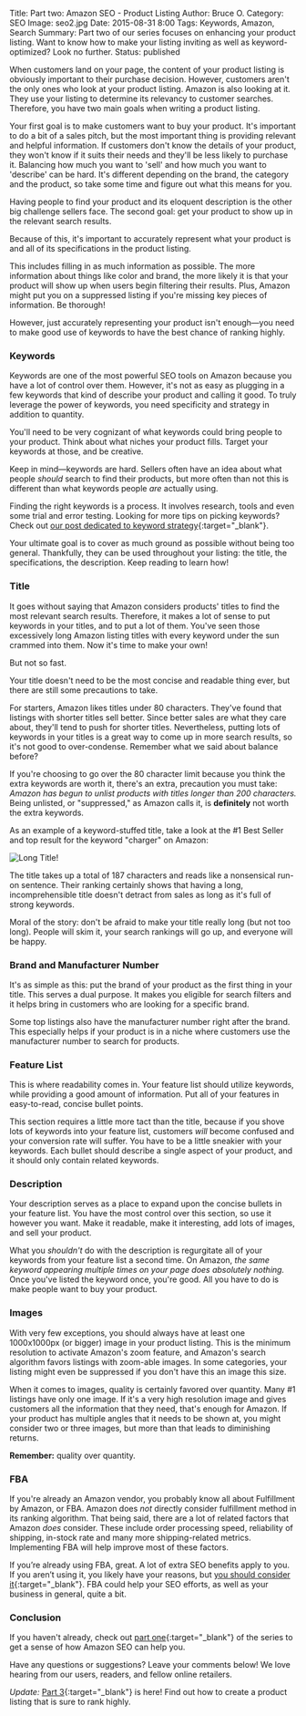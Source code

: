Title: Part two: Amazon SEO - Product Listing
Author: Bruce O.
Category: SEO
Image: seo2.jpg
Date: 2015-08-31 8:00
Tags: Keywords, Amazon, Search
Summary: Part two of our series focuses on enhancing your product listing. Want to know how to make your listing inviting as well as keyword-optimized? Look no further.
Status: published

When customers land on your page, the content of your product listing is obviously important to their purchase decision. However, customers aren't the only ones who look at your product listing. Amazon is also looking at it. They use your listing to determine its relevancy to customer searches. Therefore, you have two main goals when writing a product listing. 

Your first goal is to make customers want to buy your product. It's important to do a bit of a sales pitch, but the most important thing is providing relevant and helpful information. If customers don't know the details of your product, they won't know if it suits their needs and they'll be less likely to purchase it. Balancing how much you want to 'sell' and how much you want to 'describe' can be hard. It's different depending on the brand, the category and the product, so take some time and figure out what this means for you. 

Having people to find your product and its eloquent description is the other big challenge sellers face. The second goal: get your product to show up in the relevant search results. 

Because of this, it's important to accurately represent what your product is and all of its specifications in the product listing. 

This includes filling in as much information as possible. The more information about things like color and brand, the more likely it is that your product will show up when users begin filtering their results. Plus, Amazon might put you on a suppressed listing if you're missing key pieces of information. Be thorough! 

However, just accurately representing your product isn't enough—you need to make good use of keywords to have the best chance of ranking highly. 

### Keywords

Keywords are one of the most powerful SEO tools on Amazon because you have a lot of control over them. However, it's not as easy as plugging in a few keywords that kind of describe your product and calling it good. To truly leverage the power of keywords, you need specificity and strategy in addition to quantity. 

You'll need to be very cognizant of what keywords could bring people to your product. Think about what niches your product fills. Target your keywords at those, and be creative. 

Keep in mind—keywords are hard. Sellers often have an idea about what people *should* search to find their products, but more often than not this is different than what keywords people *are* actually using. 

Finding the right keywords is a process. It involves research, tools and even some trial and error testing. Looking for more tips on picking keywords? Check out [our post dedicated to keyword strategy](https://efficientera.com/blog/2015/09/the-definitive-guide-to-amazon-keywords.html){:target="_blank"}.

Your ultimate goal is to cover as much ground as possible without being too general. Thankfully, they can be used throughout your listing: the title, the specifications, the description. Keep reading to learn how!

### Title

It goes without saying that Amazon considers products' titles to find the most relevant search results. Therefore, it makes a lot of sense to put keywords in your titles, and to put a lot of them. You've seen those excessively long Amazon listing titles with every keyword under the sun crammed into them. Now it's time to make your own!

But not so fast.

Your title doesn't need to be the most concise and readable thing ever, but there are still some precautions to take. 

For starters, Amazon likes titles under 80 characters. They've found that listings with shorter titles sell better. Since better sales are what they care about, they'll tend to push for shorter titles. Nevertheless, putting lots of keywords in your titles is a great way to come up in more search results, so it's not good to over-condense. Remember what we said about balance before?

If you're choosing to go over the 80 character limit because you think the extra keywords are worth it, there's an extra, precaution you must take: *Amazon has begun to unlist products with titles longer than 200 characters.* Being unlisted, or "suppressed," as Amazon calls it, is **definitely** not worth the extra keywords. 

As an example of a keyword-stuffed title, take a look at the #1 Best Seller and top result for the keyword "charger" on Amazon:

![Long Title!](/images/blog/2015/08/optimizing_seo_1.jpg)

The title takes up a total of 187 characters and reads like a nonsensical run-on sentence. Their ranking certainly shows that having a long, incomprehensible title doesn't detract from sales as long as it's full of strong keywords. 

Moral of the story: don't be afraid to make your title really long (but not too long). People will skim it, your search rankings will go up, and everyone will be happy. 

### Brand and Manufacturer Number

It's as simple as this: put the brand of your product as the first thing in your title. This serves a dual purpose. It makes you eligible for search filters and it helps bring in customers who are looking for a specific brand.

Some top listings also have the manufacturer number right after the brand. This especially helps if your product is in a niche where customers use the manufacturer number to search for products. 

### Feature List

This is where readability comes in. Your feature list should utilize keywords, while providing a good amount of information. Put all of your features in easy-to-read, concise bullet points. 

This section requires a little more tact than the title, because if you shove lots of keywords into your feature list, customers *will* become confused and your conversion rate will suffer. You have to be a little sneakier with your keywords. Each bullet should describe a single aspect of your product, and it should only contain related keywords. 

### Description

Your description serves as a place to expand upon the concise bullets in your feature list. You have the most control over this section, so use it however you want. Make it readable, make it interesting, add lots of images, and sell your product. 

What you *shouldn't* do with the description is regurgitate all of your keywords from your feature list a second time. On Amazon, *the same keyword appearing multiple times on your page does absolutely nothing.* Once you've listed the keyword once, you're good. All you have to do is make people want to buy your product.

### Images

With very few exceptions, you should always have at least one 1000x1000px (or bigger) image in your product listing. This is the minimum resolution to activate Amazon's zoom feature, and Amazon's search algorithm favors listings with zoom-able images. In some categories, your listing might even be suppressed if you don't have this an image this size. 

When it comes to images, quality is certainly favored over quantity. Many #1 listings have only one image. If it's a very high resolution image and gives customers all the information that they need, that's enough for Amazon. If your product has multiple angles that it needs to be shown at, you might consider two or three images, but more than that leads to diminishing returns. 

**Remember:** quality over quantity.

### FBA

If you're already an Amazon vendor, you probably know all about Fulfillment by Amazon, or FBA. Amazon does *not* directly consider fulfillment method in its ranking algorithm. That being said, there are a lot of related factors that Amazon *does* consider. These include order processing speed, reliability of shipping, in-stock rate and many more shipping-related metrics. Implementing FBA will help improve most of these factors.

If you’re already using FBA, great. A lot of extra SEO benefits apply to you. If you aren’t using it, you likely have your reasons, but [you should consider it](https://efficientera.com/blog/2016/07/why-you-should-be-using-fulfillment-by-amazon-fba.html){:target="_blank"}. FBA could help your SEO efforts, as well as your business in general, quite a bit.


### Conclusion

If you haven't already, check out [part one](https://efficientera.com/blog/2015/08/part-one-amazon-seo-getting-started.html){:target="_blank"} of the series to get a sense of how Amazon SEO can help you.

Have any questions or suggestions? Leave your comments below! We love hearing from our users, readers, and fellow online retailers. 

*Update:* [Part 3](https://efficientera.com/blog/2015/09/part-three-amazon-seo-sales-potential.html){:target="_blank"} is here! Find out how to create a product listing that is sure to rank highly.
